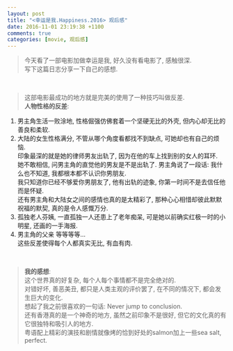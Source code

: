 ```yaml
---
layout: post
title: "<幸运是我.Happiness.2016> 观后感"
date: 2016-11-01 23:19:38 +1100
comments: true
categories: [movie, 观后感]
---
```


> 今天看了一部电影加做幸运是我, 好久没有看电影了, 感触很深.   
写下这篇日志分享一下自己的感想.     

<!--more-->
<br>

> 这部电影最成功的地方就是完美的使用了一种技巧叫做反差.    
**人物性格的反差**:     
1) 男主角生活一败涂地, 性格倔强仿佛套着一个坚硬无比的外壳, 但内心却无比的善良和柔软.    
2) 大陆的女生性格满分, 不管从哪个角度看都找不到缺点, 可她却也有自己的烦恼.    
印象最深的就是她的律师男友出轨了, 因为在他的车上找到别的女人的耳环.   
她不敢相信, 问男主角的直觉他的男友是不是出轨了. 男主角说了一段话: 我什么也不知道, 我都根本都不认识你男朋友.    
我只知道你已经不够爱你男朋友了, 他有出轨的迹象, 你第一时间不是去信任他而是怀疑.     
还有男主角和大陆女之间的感情也真的是太精彩了, 那种心心相惜却彼此默默祝福的默契, 真的是令人感慨万分.    
3) 孤独老人芬姨, 一直孤独一人还患上了老年痴呆, 可是她以前确实红极一时的小明星, 还画的一手海报.    
4) 男主角的父亲 等等等等...    
这些反差使得每个人都真实无比, 有血有肉.     
<br>

> **我的感想**:     
这个世界真的好复杂, 每个人每个事情都不是完全绝对的.    
对错好坏, 善恶美丑, 都只是人类主观的评价罢了, 在不同的情况下, 都会发生巨大的变化.    
想起了我之前很喜欢的一句话: Never jump to conclusion.    
还有香港真的是一个神奇的地方, 虽然之前印象不是很好, 但它的文化真的有它很独特和吸引人的地方.    
粤语配上精彩的演技和剧情就像烤的恰到好处的salmon加上一些sea salt, perfect.     
<img style="max-height:400px" class="lazy" data-original="/images/blog/161101_happiness/happiness.png">    
